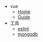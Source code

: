 - vue
    - [Home](/)
    - [Guide](guide.md)
- 工具
    - [eslint](utils/eslint.md)
    - [mongodb](utils/mongodb.md)
